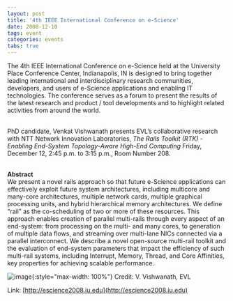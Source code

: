 ```yaml
---
layout: post
title: '4th IEEE International Conference on e-Science'
date: 2008-12-10
tags: event
categories: events
tabs: true
---
```


The 4th IEEE International Conference on e-Science held at the University Place Conference Center, Indianapolis, IN is designed to bring together leading international and interdisciplinary research communities, developers, and users of e-Science applications and enabling IT technologies. The conference serves as a forum to present the results of the latest research and product / tool developments and to highlight related activities from around the world.<br><br>

PhD candidate, Venkat Vishwanath presents EVL&rsquo;s collaborative research with NTT Network Innovation Laboratories, <em>The Rails Toolkit (RTK) - Enabling End-System Topology-Aware High-End Computing</em> Friday, December 12, 2:45 p.m. to 3:15 p.m., Room Number 208.<br><br>

<strong>Abstract</strong><br>
We present a novel rails approach so that future e-Science applications can effectively exploit future system architectures, including multicore and many-core architectures, multiple network cards, multiple graphical processing units, and hybrid hierarchical memory architectures. We define &ldquo;rail&rdquo; as the co-scheduling of two or more of these resources. This approach enables creation of parallel multi-rails through every aspect of an end-system: from processing on the multi- and many cores, to generation of multiple data flows, and streaming over multi-lane NICs connected via a parallel interconnect. We describe a novel open-source multi-rail toolkit and the evaluation of end-system parameters that impact the efficiency of such multi-rail systems, including Interrupt, Memory, Thread, and Core Affinities, key properties for achieving scalable performance.

![image](https://www.evl.uic.edu/output/originals/rtk_escience.png-srcw.jpg){:style="max-width: 100%"}
Credit: V. Vishwanath, EVL


Link: [http://escience2008.iu.edu](http://escience2008.iu.edu)
